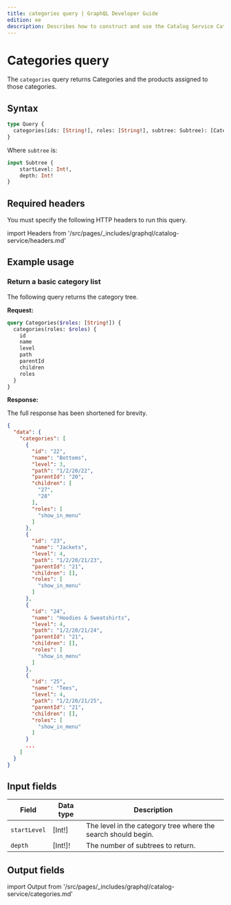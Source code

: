 ```yaml
---
title: categories query | GraphQL Developer Guide
edition: ee
description: Describes how to construct and use the Catalog Service Categories query.
---
```


# Categories query

The `categories` query returns Categories and the products assigned to those categories.

## Syntax

```graphql
type Query {
  categories(ids: [String!], roles: [String!], subtree: Subtree): [CategoryView]
}
```

Where `subtree` is:

```graphql
input Subtree {
    startLevel: Int!,
    depth: Int!
}
```

## Required headers

You must specify the following HTTP headers to run this query.

import Headers from '/src/pages/_includes/graphql/catalog-service/headers.md'

<Headers />

## Example usage

### Return a basic category list

The following query returns the category tree.

**Request:**

```graphql
query Categories($roles: [String!]) {
  categories(roles: $roles) {
    id
    name
    level
    path
    parentId
    children
    roles
  }
}
```

**Response:**

The full response has been shortened for brevity.

```json
{
  "data": {
    "categories": [
      {
        "id": "22",
        "name": "Bottoms",
        "level": 3,
        "path": "1/2/20/22",
        "parentId": "20",
        "children": [
          "27",
          "28"
        ],
        "roles": [
          "show_in_menu"
        ]
      },
      {
        "id": "23",
        "name": "Jackets",
        "level": 4,
        "path": "1/2/20/21/23",
        "parentId": "21",
        "children": [],
        "roles": [
          "show_in_menu"
        ]
      },
      {
        "id": "24",
        "name": "Hoodies & Sweatshirts",
        "level": 4,
        "path": "1/2/20/21/24",
        "parentId": "21",
        "children": [],
        "roles": [
          "show_in_menu"
        ]
      },
      {
        "id": "25",
        "name": "Tees",
        "level": 4,
        "path": "1/2/20/21/25",
        "parentId": "21",
        "children": [],
        "roles": [
          "show_in_menu"
        ]
      }
      ...
    ]
  }
}
```

## Input fields

Field | Data type | Description
--- | --- | ---
`startLevel` | [Int!] |The level in the category tree where the search should begin.
`depth` | [Int!]! |  The number of subtrees to return.

## Output fields

import Output from '/src/pages/_includes/graphql/catalog-service/categories.md'

<Output />
